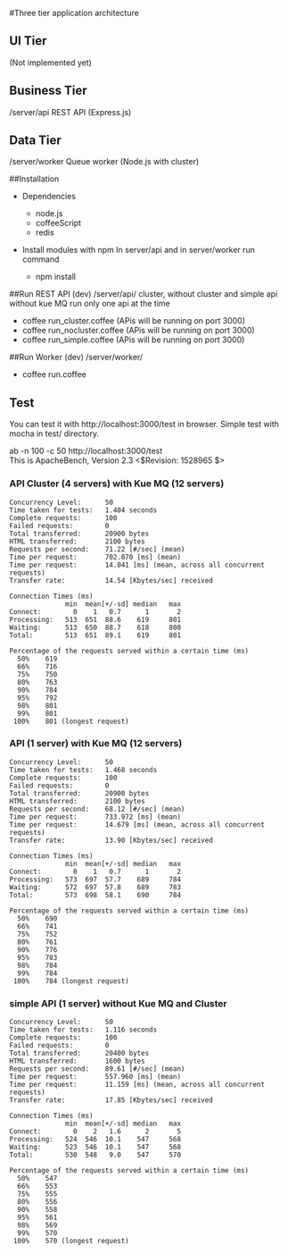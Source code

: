 #Three tier application architecture

## UI Tier
(Not implemented yet)

## Business Tier
/server/api
REST API (Express.js)

## Data Tier
/server/worker
Queue worker (Node.js with cluster)

##Installation
* Dependencies
	- node.js
	- coffeeScript
	- redis

* Install modules with npm
In server/api and in server/worker run command
	- npm install

##Run REST API (dev)
/server/api/
cluster, without cluster and simple api without kue MQ
run only one api at the time

* coffee run_cluster.coffee (APis will be running on port 3000)
* coffee run_nocluster.coffee (APis will be running on port 3000)
* coffee run_simple.coffee (APis will be running on port 3000)

##Run Worker (dev)
/server/worker/

* coffee run.coffee

## Test
You can test it with http://localhost:3000/test in browser.
Simple test with mocha in test/ directory.

ab -n 100 -c 50 http://localhost:3000/test  
This is ApacheBench, Version 2.3 <$Revision: 1528965 $>

### API Cluster (4 servers) with Kue MQ (12 servers)

```
Concurrency Level:      50
Time taken for tests:   1.404 seconds
Complete requests:      100
Failed requests:        0
Total transferred:      20900 bytes
HTML transferred:       2100 bytes
Requests per second:    71.22 [#/sec] (mean)
Time per request:       702.070 [ms] (mean)
Time per request:       14.041 [ms] (mean, across all concurrent requests)
Transfer rate:          14.54 [Kbytes/sec] received

Connection Times (ms)
              min  mean[+/-sd] median   max
Connect:        0    1   0.7      1       2
Processing:   513  651  88.6    619     801
Waiting:      513  650  88.7    618     800
Total:        513  651  89.1    619     801

Percentage of the requests served within a certain time (ms)
  50%    619
  66%    716
  75%    750
  80%    763
  90%    784
  95%    792
  98%    801
  99%    801
 100%    801 (longest request)

```

### API (1 server) with Kue MQ (12 servers)
```
Concurrency Level:      50
Time taken for tests:   1.468 seconds
Complete requests:      100
Failed requests:        0
Total transferred:      20900 bytes
HTML transferred:       2100 bytes
Requests per second:    68.12 [#/sec] (mean)
Time per request:       733.972 [ms] (mean)
Time per request:       14.679 [ms] (mean, across all concurrent requests)
Transfer rate:          13.90 [Kbytes/sec] received

Connection Times (ms)
              min  mean[+/-sd] median   max
Connect:        0    1   0.7      1       2
Processing:   573  697  57.7    689     784
Waiting:      572  697  57.8    689     783
Total:        573  698  58.1    690     784

Percentage of the requests served within a certain time (ms)
  50%    690
  66%    741
  75%    752
  80%    761
  90%    776
  95%    783
  98%    784
  99%    784
 100%    784 (longest request)

```

### simple API (1 server) without Kue MQ and Cluster
```
Concurrency Level:      50
Time taken for tests:   1.116 seconds
Complete requests:      100
Failed requests:        0
Total transferred:      20400 bytes
HTML transferred:       1600 bytes
Requests per second:    89.61 [#/sec] (mean)
Time per request:       557.960 [ms] (mean)
Time per request:       11.159 [ms] (mean, across all concurrent requests)
Transfer rate:          17.85 [Kbytes/sec] received

Connection Times (ms)
              min  mean[+/-sd] median   max
Connect:        0    2   1.6      2       5
Processing:   524  546  10.1    547     568
Waiting:      523  546  10.1    547     568
Total:        530  548   9.0    547     570

Percentage of the requests served within a certain time (ms)
  50%    547
  66%    553
  75%    555
  80%    556
  90%    558
  95%    561
  98%    569
  99%    570
 100%    570 (longest request)
 ```